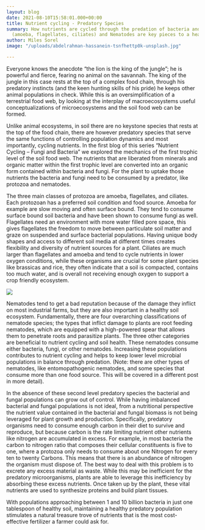 ```yaml
---
layout: blog
date: 2021-08-10T15:58:01.000+00:00
title: Nutrient cycling - Predatory Species
summary: How nutrients are cycled through the predation of bacteria and fungi. Protozoa
  (amoeba, flagellates, ciliates) and Nematodes are key pieces to a healthy soil.
author: Miles Sorel
image: "/uploads/abdelrahman-hassanein-tsnfhettp0k-unsplash.jpg"

---
```

Everyone knows the anecdote “the lion is the king of the jungle”; he is powerful and fierce, fearing no animal on the savannah. The king of the jungle in this case rests at the top of a complex food chain, through his predatory instincts (and the keen hunting skills of his pride) he keeps other animal populations in check. While this is an oversimplification of a terrestrial food web, by looking at the interplay of macroecosystems useful conceptualizations of microecosystems and the soil food web can be formed.

Unlike animal ecosystems, in soil there are no keystone species that rests at the top of the food chain, there are however predatory species that serve the same functions of controlling population dynamics and most importantly, cycling nutrients. In the first blog of this series “Nutrient Cycling – Fungi and Bacteria” we explored the mechanics of the first trophic level of the soil food web. The nutrients that are liberated from minerals and organic matter within the first trophic level are converted into an organic form contained within bacteria and fungi. For the plant to uptake those nutrients the bacteria and fungi need to be consumed by a predator, like protozoa and nematodes.

The three main classes of protozoa are amoeba, flagellates, and ciliates. Each protozoan has a preferred soil condition and food source. Amoeba for example are slow moving and often surface bound. They tend to consume surface bound soil bacteria and have been shown to consume fungi as well. Flagellates need an environment with more water filled pore space, this gives flagellates the freedom to move between particulate soil matter and graze on suspended and surface bacterial populations. Having unique body shapes and access to different soil media at different times creates flexibility and diversity of nutrient sources for a plant. Ciliates are much larger than flagellates and amoeba and tend to cycle nutrients in lower oxygen conditions, while these organisms are crucial for some plant species like brassicas and rice, they often indicate that a soil is compacted, contains too much water, and is overall not receiving enough oxygen to support a crop friendly ecosystem.

![](/uploads/amoeba-and-nematode.png)

Nematodes tend to get a bad reputation because of the damage they inflict on most industrial farms, but they are also important in a healthy soil ecosystem. Fundamentally, there are four overarching classifications of nematode species; the types that inflict damage to plants are root feeding nematodes, which are equipped with a high-powered spear that allows them to penetrate roots and parasitize plants. The three other categories are beneficial to nutrient cycling and soil health. These nematodes consume either bacteria, fungi, or other nematodes. Increasing these populations contributes to nutrient cycling and helps to keep lower level microbial populations in balance through predation. (Note: there are other types of nematodes, like entomopathogenic nematodes, and some species that consume more than one food source. This will be covered in a different post in more detail).

In the absence of these second level predatory species the bacterial and fungal populations can grow out of control. While having imbalanced bacterial and fungal populations is not ideal, from a nutritional perspective the nutrient value contained in the bacterial and fungal biomass is not being leveraged for plant growth and production. Specifically, predatory organisms need to consume enough carbon in their diet to survive and reproduce, but because carbon is the rate limiting nutrient other nutrients like nitrogen are accumulated in excess. For example, in most bacteria the carbon to nitrogen ratio that composes their cellular constituents is five to one, where a protozoa only needs to consume about one Nitrogen for every ten to twenty Carbons. This means that there is an abundance of nitrogen the organism must dispose of. The best way to deal with this problem is to excrete any excess material as waste. While this may be inefficient for the predatory microorganisms, plants are able to leverage this inefficiency by absorbing these excess nutrients. Once taken up by the plant, these vital nutrients are used to synthesize proteins and build plant tissues.

With populations approaching between 1 and 10 billion bacteria in just one tablespoon of healthy soil, maintaining a healthy predatory population stimulates a natural treasure trove of nutrients that is the most cost-effective fertilizer a farmer could ask for.